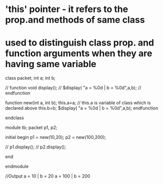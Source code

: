 # 'this' pointer - it refers to the prop.and methods of same class
# used to distinguish class prop. and function arguments when they are having same variable

class packet;
  int a;
  int b;
  
 // function void display();
 //   $display( "a = %0d | b = %0d",a,b);
 // endfunction
  
  function new(int a, int b);
    this.a=a;   // this.a is variable of class which is declared above
    this.b=b;
    $display( "a = %0d | b = %0d",a,b);
  endfunction
  
endclass


module tb;
  packet p1, p2;
  
  initial begin
    p1 = new(10,20);
    p2 = new(100,200);
    
   // p1.display();
   // p2.display();
    
  end
  
endmodule

//Output
a = 10 | b = 20
a = 100 | b = 200
